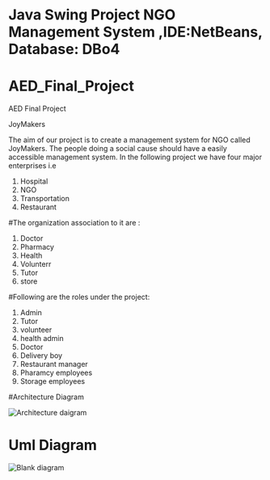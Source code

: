 # Java Swing Project NGO Management System ,IDE:NetBeans, Database: DBo4
# AED_Final_Project
AED Final Project

JoyMakers

The aim of our project is to create a management system for NGO called JoyMakers. The people doing a social cause should have a easily accessible management system. In the following project we have four major enterprises i.e
1. Hospital
2. NGO
3. Transportation
4. Restaurant 

#The organization association to it are :

1. Doctor
2. Pharmacy
3. Health
4. Volunterr
5. Tutor
6. store

#Following are the roles under the project:

1. Admin
2. Tutor
3. volunteer
4. health admin
5. Doctor 
6. Delivery boy
7. Restaurant manager
8. Pharamcy employees
9. Storage employees


#Architecture Diagram 

![Architecture daigram](https://user-images.githubusercontent.com/114711523/206943585-c7804033-14f8-47c2-86ef-8ae48442ad61.png)
# Uml Diagram
![Blank diagram](https://user-images.githubusercontent.com/114711523/206963171-e0a73062-fa28-4659-8f7a-8ca183b416c4.png)
